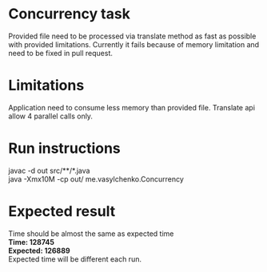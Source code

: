 # Concurrency task  
Provided file need to be processed via translate method as fast as possible with provided limitations.
Currently it fails because of memory limitation and need to be fixed in pull request.

# Limitations
Application need to consume less memory than provided file.
Translate api allow 4 parallel calls only.

# Run instructions
javac -d out src/**/*.java   
java -Xmx10M -cp out/ me.vasylchenko.Concurrency  

# Expected result  
Time should be almost the same as expected time  
**Time: 128745**  
**Expected: 126889**  
Expected time will be different each run.  

